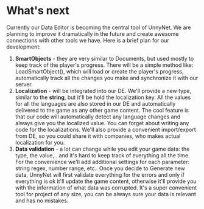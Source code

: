 # What's next

Currently our Data Editor is becoming the central tool of UnnyNet. We are planning to improve it dramatically in the future and create awesome connections with other tools we have. Here is a brief plan for our development:

1. **SmartObjects** - they are very similar to Documents, but used mostly to keep track of the player's progress. There will be a simple method like: LoadSmartObject<Type>(), which will load or create the player's progress, automatically track all the changes you make and synchronize it with our server.
2. **Localization** - will be integrated into our DE. We'll provide a new type, similar to the **string**, but it'll be hold the localization key. All the values for all the languages are also stored in our DE and automatically delivered to the game as any other game content. The cool feature is that our code will automatically detect any language changes and always give you the localized value. You can forget about writing any code for the localizations. We'll also provide a convenient import/export from DE, so you could share it with companies, who makes actual localization for you.
3. **Data validation** - a lot can change while you edit your game data: the type, the value,.. and it's hard to keep track of everything all the time. For the convenience we'll add additional settings for each parameter: string regex, number range, etc.. Once you decide to Generate new data, UnnyNet will first validate everything for the errors and only if everything is ok it'll update the game content, otherwise it'll provide you with the information of what data was corrupted. It's a super convenient tool for project of any size, you can be always sure your data is relevant and has no mistakes.
